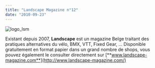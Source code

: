 ```yaml
---
title: "Landscape Magazine n°12"
date: "2010-09-23"
---
```


![](http://www.guidoline.com/wp-content/uploads/2010/09/logo_lsm.gif "logo_lsm")

Existant depuis 2007, **Landscape** est un magazine Belge traitant des pratiques alternatives du vélo, BMX, VTT, Fixed Gear, ... Disponible gratuitement en format papier dans un grand nombre de shops, vous pouvez également le consulter directement sur [**www.landscape-magazine.com**](http://www.landscape-magazine.com/)
